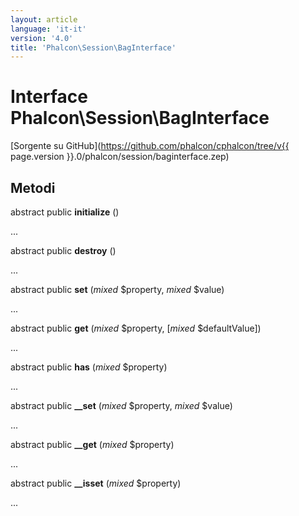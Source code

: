 ```yaml
---
layout: article
language: 'it-it'
version: '4.0'
title: 'Phalcon\Session\BagInterface'
---
```

# Interface **Phalcon\Session\BagInterface**

[Sorgente su GitHub](https://github.com/phalcon/cphalcon/tree/v{{ page.version }}.0/phalcon/session/baginterface.zep)

## Metodi

abstract public **initialize** ()

...

abstract public **destroy** ()

...

abstract public **set** (*mixed* $property, *mixed* $value)

...

abstract public **get** (*mixed* $property, [*mixed* $defaultValue])

...

abstract public **has** (*mixed* $property)

...

abstract public **__set** (*mixed* $property, *mixed* $value)

...

abstract public **__get** (*mixed* $property)

...

abstract public **__isset** (*mixed* $property)

...